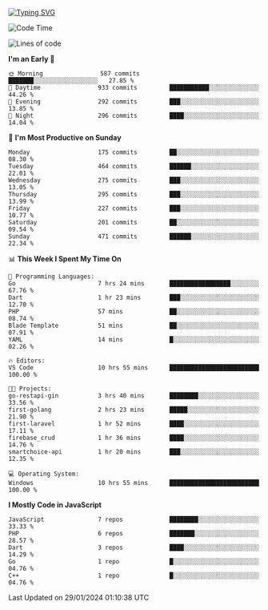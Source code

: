 [![Typing SVG](https://readme-typing-svg.demolab.com?font=Fira+Code&pause=1000&color=F7F7F7&random=false&width=435&lines=Hi+%F0%9F%91%8B%2C+I'm+Rafiu+Sidqi;Junior+Backend+Developer)](https://git.io/typing-svg)
<!--START_SECTION:waka-->
![Code Time](http://img.shields.io/badge/Code%20Time-125%20hrs%2051%20mins-blue)

![Lines of code](https://img.shields.io/badge/From%20Hello%20World%20I%27ve%20Written-640.2%20thousand%20lines%20of%20code-blue)

**I'm an Early 🐤** 

```text
🌞 Morning                587 commits         ███████░░░░░░░░░░░░░░░░░░   27.85 % 
🌆 Daytime                933 commits         ███████████░░░░░░░░░░░░░░   44.26 % 
🌃 Evening                292 commits         ███░░░░░░░░░░░░░░░░░░░░░░   13.85 % 
🌙 Night                  296 commits         ████░░░░░░░░░░░░░░░░░░░░░   14.04 % 
```
📅 **I'm Most Productive on Sunday** 

```text
Monday                   175 commits         ██░░░░░░░░░░░░░░░░░░░░░░░   08.30 % 
Tuesday                  464 commits         ██████░░░░░░░░░░░░░░░░░░░   22.01 % 
Wednesday                275 commits         ███░░░░░░░░░░░░░░░░░░░░░░   13.05 % 
Thursday                 295 commits         ███░░░░░░░░░░░░░░░░░░░░░░   13.99 % 
Friday                   227 commits         ███░░░░░░░░░░░░░░░░░░░░░░   10.77 % 
Saturday                 201 commits         ██░░░░░░░░░░░░░░░░░░░░░░░   09.54 % 
Sunday                   471 commits         ██████░░░░░░░░░░░░░░░░░░░   22.34 % 
```


📊 **This Week I Spent My Time On** 

```text
💬 Programming Languages: 
Go                       7 hrs 24 mins       █████████████████░░░░░░░░   67.76 % 
Dart                     1 hr 23 mins        ███░░░░░░░░░░░░░░░░░░░░░░   12.70 % 
PHP                      57 mins             ██░░░░░░░░░░░░░░░░░░░░░░░   08.74 % 
Blade Template           51 mins             ██░░░░░░░░░░░░░░░░░░░░░░░   07.91 % 
YAML                     14 mins             █░░░░░░░░░░░░░░░░░░░░░░░░   02.26 % 

🔥 Editors: 
VS Code                  10 hrs 55 mins      █████████████████████████   100.00 % 

🐱‍💻 Projects: 
go-restapi-gin           3 hrs 40 mins       ████████░░░░░░░░░░░░░░░░░   33.56 % 
first-golang             2 hrs 23 mins       █████░░░░░░░░░░░░░░░░░░░░   21.90 % 
first-laravel            1 hr 52 mins        ████░░░░░░░░░░░░░░░░░░░░░   17.11 % 
firebase_crud            1 hr 36 mins        ████░░░░░░░░░░░░░░░░░░░░░   14.76 % 
smartchoice-api          1 hr 20 mins        ███░░░░░░░░░░░░░░░░░░░░░░   12.35 % 

💻 Operating System: 
Windows                  10 hrs 55 mins      █████████████████████████   100.00 % 
```

**I Mostly Code in JavaScript** 

```text
JavaScript               7 repos             ████████░░░░░░░░░░░░░░░░░   33.33 % 
PHP                      6 repos             ███████░░░░░░░░░░░░░░░░░░   28.57 % 
Dart                     3 repos             ████░░░░░░░░░░░░░░░░░░░░░   14.29 % 
Go                       1 repo              █░░░░░░░░░░░░░░░░░░░░░░░░   04.76 % 
C++                      1 repo              █░░░░░░░░░░░░░░░░░░░░░░░░   04.76 % 
```




 Last Updated on 29/01/2024 01:10:38 UTC
<!--END_SECTION:waka-->
